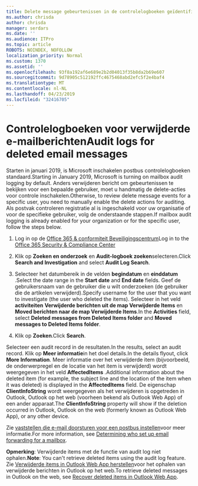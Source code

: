 ```yaml
---
title: Delete message gebeurtenissen in de controlelogboeken geïdentificeerd
ms.author: chrisda
author: chrisda
manager: serdars
ms.date: ''
ms.audience: ITPro
ms.topic: article
ROBOTS: NOINDEX, NOFOLLOW
localization_priority: Normal
ms.custom: 1370
ms.assetid: ''
ms.openlocfilehash: 93f8a192af6e689e2b2d04013f35b8da2b69e607
ms.sourcegitcommit: 9d78905c512192ffc4675468abd2efc5f2e4baf4
ms.translationtype: MT
ms.contentlocale: nl-NL
ms.lasthandoff: 04/23/2019
ms.locfileid: "32416705"
---
```

# <a name="audit-logs-for-deleted-email-messages"></a><span data-ttu-id="1caa5-102">Controlelogboeken voor verwijderde e-mailberichten</span><span class="sxs-lookup"><span data-stu-id="1caa5-102">Audit logs for deleted email messages</span></span>

<span data-ttu-id="1caa5-103">Starten in januari 2019, is Microsoft inschakelen postbus controlelogboeken standaard.</span><span class="sxs-lookup"><span data-stu-id="1caa5-103">Starting in January 2019, Microsoft is turning on mailbox audit logging by default.</span></span> <span data-ttu-id="1caa5-104">Anders verwijderen bericht om gebeurtenissen te bekijken voor een bepaalde gebruiker, moet u handmatig de delete-acties voor controle inschakelen.</span><span class="sxs-lookup"><span data-stu-id="1caa5-104">Otherwise, to review delete message events for a specific user, you need to manually enable the delete actions for auditing.</span></span> <span data-ttu-id="1caa5-105">Als postvak controleren registratie al is ingeschakeld voor uw organisatie of voor de specifieke gebruiker, volg de onderstaande stappen.</span><span class="sxs-lookup"><span data-stu-id="1caa5-105">If mailbox audit logging is already enabled for your organization or for the specific user, follow the steps below.</span></span>

1. <span data-ttu-id="1caa5-106">Log in op de [Office 365 & conformiteit Beveiligingscentrum](https://protection.office.com/)</span><span class="sxs-lookup"><span data-stu-id="1caa5-106">Log in to the [Office 365 Security & Compliance Center](https://protection.office.com/)</span></span>

2. <span data-ttu-id="1caa5-107">Klik op **Zoeken en onderzoek** en **Audit-logboek zoeken**selecteren.</span><span class="sxs-lookup"><span data-stu-id="1caa5-107">Click **Search and Investigation** and select **Audit Log Search**.</span></span>

3. <span data-ttu-id="1caa5-108">Selecteer het datumbereik in de velden **begindatum** en **einddatum** .</span><span class="sxs-lookup"><span data-stu-id="1caa5-108">Select the date range in the **Start date** and **End date** fields.</span></span> <span data-ttu-id="1caa5-109">Geef de gebruikersnaam van de gebruiker die u wilt onderzoeken (de gebruiker die de artikelen verwijderd).</span><span class="sxs-lookup"><span data-stu-id="1caa5-109">Specify username for the user that you want to investigate (the user who deleted the items).</span></span> <span data-ttu-id="1caa5-110">Selecteer in het veld **activiteiten** **Verwijderde berichten uit de map Verwijderde Items** en **Moved berichten naar de map Verwijderde Items**.</span><span class="sxs-lookup"><span data-stu-id="1caa5-110">In the **Activities** field, select **Deleted messages from Deleted Items folder** and **Moved messages to Deleted Items folder**.</span></span>

4. <span data-ttu-id="1caa5-111">Klik op **Zoeken**.</span><span class="sxs-lookup"><span data-stu-id="1caa5-111">Click **Search**.</span></span>

<span data-ttu-id="1caa5-112">Selecteer een audit record in de resultaten.</span><span class="sxs-lookup"><span data-stu-id="1caa5-112">In the results, select an audit record.</span></span> <span data-ttu-id="1caa5-113">Klik op **Meer informatie**in het doel details.</span><span class="sxs-lookup"><span data-stu-id="1caa5-113">In the details flyout, click **More Information**.</span></span> <span data-ttu-id="1caa5-114">Meer informatie over het verwijderde item (bijvoorbeeld, de onderwerpregel en de locatie van het item is verwijderd) wordt weergegeven in het veld **AffectedItems** .</span><span class="sxs-lookup"><span data-stu-id="1caa5-114">Additional information about the deleted item (for example, the subject line and the location of the item when it was deleted) is displayed in the **AffectedItems** field.</span></span> <span data-ttu-id="1caa5-115">De eigenschap **ClientInfoString** wordt weergegeven als het verwijderen is opgetreden in Outlook, Outlook op het web (voorheen bekend als Outlook Web App) of een ander apparaat.</span><span class="sxs-lookup"><span data-stu-id="1caa5-115">The **ClientInfoString** property will show if the deletion occurred in Outlook, Outlook on the web (formerly known as Outlook Web App), or any other device.</span></span>

<span data-ttu-id="1caa5-116">Zie [vaststellen die e-mail doorsturen voor een postbus instellen](https://docs.microsoft.com/office365/securitycompliance/auditing-troubleshooting-scenarios#determining-if-a-user-deleted-email-items)voor meer informatie.</span><span class="sxs-lookup"><span data-stu-id="1caa5-116">For more information, see [Determining who set up email forwarding for a mailbox](https://docs.microsoft.com/office365/securitycompliance/auditing-troubleshooting-scenarios#determining-if-a-user-deleted-email-items).</span></span>

<span data-ttu-id="1caa5-117">**Opmerking**: Verwijderde items met de functie van audit log niet ophalen.</span><span class="sxs-lookup"><span data-stu-id="1caa5-117">**Note**: You can't retrieve deleted items using the audit log feature.</span></span> <span data-ttu-id="1caa5-118">Zie [Verwijderde items in Outlook Web App herstellen](https://support.office.com/article/C3D8FC15-EEEF-4F1C-81DF-E27964B7EDD4)voor het ophalen van verwijderde berichten in Outlook op het web.</span><span class="sxs-lookup"><span data-stu-id="1caa5-118">To retrieve deleted messages in Outlook on the web, see [Recover deleted items in Outlook Web App](https://support.office.com/article/C3D8FC15-EEEF-4F1C-81DF-E27964B7EDD4).</span></span>
